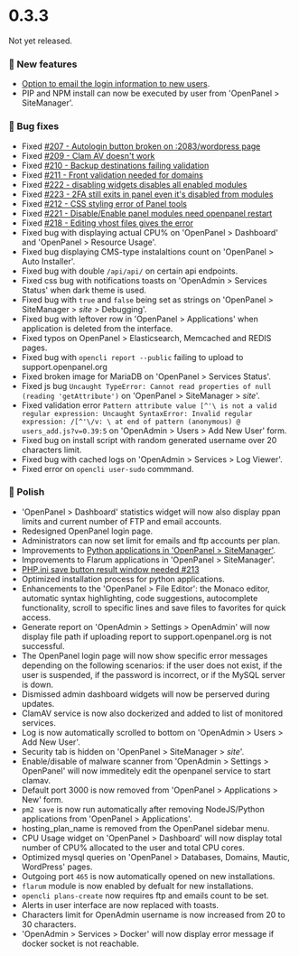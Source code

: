 # 0.3.3

Not yet released.

### 🚀 New features
- [Option to email the login information to new users](https://i.postimg.cc/kq7r4WB9/2024-10-17-13-56.png).
- PIP and NPM install can now be executed by user from 'OpenPanel > SiteManager'.

### 🐛 Bug fixes
- Fixed [#207 - Autologin button broken on :2083/wordpress page ](https://github.com/stefanpejcic/OpenPanel/issues/207)
- Fixed [#209 - Clam AV doesn't work](https://github.com/stefanpejcic/OpenPanel/issues/209)
- Fixed [#210 - Backup destinations failing validation](https://github.com/stefanpejcic/OpenPanel/issues/210)
- Fixed [#211 - Front validation needed for domains](https://github.com/stefanpejcic/OpenPanel/issues/211)
- Fixed [#222 - disabling widgets disables all enabled modules](https://github.com/stefanpejcic/OpenPanel/issues/222)
- Fixed [#223 - 2FA still exits in panel even it's disabled from modules](https://github.com/stefanpejcic/OpenPanel/issues/223)
- Fixed [#212 - CSS styling error of Panel tools](https://github.com/stefanpejcic/OpenPanel/issues/212)
- Fixed [#221 - Disable/Enable panel modules need openpanel restart](https://github.com/stefanpejcic/OpenPanel/issues/221)
- Fixed [#218 - Editing vhost files gives the error](https://github.com/stefanpejcic/OpenPanel/issues/218)
- Fixed bug with displaying actual CPU% on 'OpenPanel > Dashboard' and 'OpenPanel > Resource Usage'.
- Fixed bug displaying CMS-type instalaltions count on 'OpenPanel > Auto Installer'.
- Fixed bug with double `/api/api/` on certain api endpoints.
- Fixed css bug with notifications toasts on 'OpenAdmin > Services Status' when dark theme is used.
- Fixed bug with `true` and `false` being set as strings on 'OpenPanel > SiteManager > *site* > Debugging'.
- Fixed bug with leftover row in 'OpenPanel > Applications' when application is deleted from the interface.
- Fixed typos on OpenPanel > Elasticsearch, Memcached and REDIS pages.
- Fixed bug with `opencli report --public` failing to upload to support.openpanel.org
- Fixed broken image for MariaDB on 'OpenPanel > Services Status'.
- Fixed js bug `Uncaught TypeError: Cannot read properties of null (reading 'getAttribute')` on 'OpenPanel > SiteManager > *site*'.
- Fixed validation error `Pattern attribute value [^'\ is not a valid regular expression: Uncaught SyntaxError: Invalid regular expression: /[^'\/v: \ at end of pattern
(anonymous) @ users_add.js?v=0.39:5` on 'OpenAdmin > Users > Add New User' form.
- Fixed bug on install script with random generated username over 20 characters limit.
- Fixed bug with cached logs on  'OpenAdmin > Services > Log Viewer'.
- Fixed error on `opencli user-sudo` commmand.

### 💅 Polish
- 'OpenPanel > Dashboard' statistics widget will now also display ppan limits and current number of FTP and email accounts.
- Redesigned OpenPanel login page.
- Administrators can now set limit for emails and ftp accounts per plan.
- Improvements to [Python applications in 'OpenPanel > SiteManager'](https://i.postimg.cc/NQXLSddB/2024-10-18-17-22.png).
- Improvements to Flarum applications in 'OpenPanel > SiteManager'.
- [PHP.ini save button result window needed #213](https://github.com/stefanpejcic/OpenPanel/issues/213)
- Optimized installation process for python applications.
- Enhancements to the 'OpenPanel > File Editor': the Monaco editor, automatic syntax highlighting, code suggestions, autocomplete functionality, scroll to specific lines and save files to favorites for quick access.
- Generate report on 'OpenAdmin > Settings > OpenAdmin' will now display file path if uploading report to support.openpanel.org is not successful.
- The OpenPanel login page will now show specific error messages depending on the following scenarios: if the user does not exist, if the user is suspended, if the password is incorrect, or if the MySQL server is down.
- Dismissed admin dashboard widgets will now be perserved during updates.
- ClamAV service is now also dockerized and added to list of monitored services.
- Log is now automatically scrolled to bottom on 'OpenAdmin > Users > Add New User'.
- Security tab is hidden on 'OpenPanel > SiteManager > *site*'.
- Enable/disable of malware scanner from 'OpenAdmin > Settings > OpenPanel' will now immeditely edit the openpanel service to start clamav.
- Default port 3000 is now removed from 'OpenPanel > Applications > New' form.
- `pm2 save` is now run automatically after removing NodeJS/Python applications from 'OpenPanel > Applications'.
- hosting_plan_name is removed from the OpenPanel sidebar menu.
- CPU Usage widget on 'OpenPanel > Dashboard' will now display total number of CPU% allocated to the user and total CPU cores.
- Optimized mysql queries on 'OpenPanel > Databases, Domains, Mautic, WordPress' pages.
- Outgoing port `465` is now automatically opened on new installations.
- `flarum` module is now enabled by defualt for new installations.
- `opencli plans-create` now requires ftp and emails count to be set.
- Alerts in user interface are now replaced with toasts.
- Characters limit for OpenAdmin username is now increased from 20 to 30 characters.
- 'OpenAdmin > Services > Docker' will now display error message if docker socket is not reachable.
